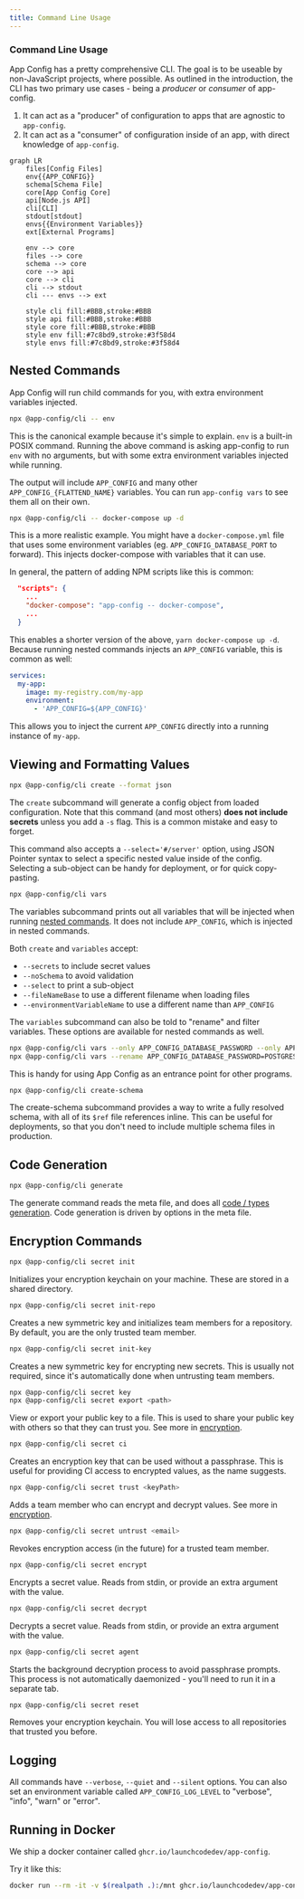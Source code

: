 ```yaml
---
title: Command Line Usage
---
```


### Command Line Usage

App Config has a pretty comprehensive CLI. The goal is to be useable by non-JavaScript
projects, where possible. As outlined in the introduction, the CLI has two primary use
cases - being a _producer_ or _consumer_ of app-config.

1. It can act as a "producer" of configuration to apps that are agnostic to `app-config`.
2. It can act as a "consumer" of configuration inside of an app, with direct knowledge of `app-config`.

```mermaid
graph LR
    files[Config Files]
    env{{APP_CONFIG}}
    schema[Schema File]
    core[App Config Core]
    api[Node.js API]
    cli[CLI]
    stdout[stdout]
    envs{{Environment Variables}}
    ext[External Programs]

    env --> core
    files --> core
    schema --> core
    core --> api
    core --> cli
    cli --> stdout
    cli --- envs --> ext

    style cli fill:#BBB,stroke:#BBB
    style api fill:#BBB,stroke:#BBB
    style core fill:#BBB,stroke:#BBB
    style env fill:#7c8bd9,stroke:#3f58d4
    style envs fill:#7c8bd9,stroke:#3f58d4
```

## Nested Commands

App Config will run child commands for you, with extra environment variables injected.

```sh
npx @app-config/cli -- env
```

This is the canonical example because it's simple to explain.
`env` is a built-in POSIX command.
Running the above command is asking app-config to run `env` with no arguments, but with
some extra environment variables injected while running.

The output will include `APP_CONFIG` and many other `APP_CONFIG_{FLATTEND_NAME}` variables.
You can run `app-config vars` to see them all on their own.

```sh
npx @app-config/cli -- docker-compose up -d
```

This is a more realistic example. You might have a `docker-compose.yml` file that uses some
environment variables (eg. `APP_CONFIG_DATABASE_PORT` to forward). This injects docker-compose
with variables that it can use.

In general, the pattern of adding NPM scripts like this is common:

```json
  "scripts": {
    ...
    "docker-compose": "app-config -- docker-compose",
    ...
  }
```

This enables a shorter version of the above, `yarn docker-compose up -d`.
Because running nested commands injects an `APP_CONFIG` variable, this is common as well:

```yaml
services:
  my-app:
    image: my-registry.com/my-app
    environment:
      - 'APP_CONFIG=${APP_CONFIG}'
```

This allows you to inject the current `APP_CONFIG` directly into a running instance of `my-app`.

## Viewing and Formatting Values

```sh
npx @app-config/cli create --format json
```

The `create` subcommand will generate a config object from loaded configuration.
Note that this command (and most others) **does not include secrets** unless you add a `-s` flag.
This is a common mistake and easy to forget.

This command also accepts a `--select='#/server'` option, using JSON Pointer syntax
to select a specific nested value inside of the config. Selecting a sub-object
can be handy for deployment, or for quick copy-pasting.

```sh
npx @app-config/cli vars
```

The variables subcommand prints out all variables that will be injected when running [nested commands](#nested-commands).
It does not include `APP_CONFIG`, which is injected in nested commands.

Both `create` and `variables` accept:

- `--secrets` to include secret values
- `--noSchema` to avoid validation
- `--select` to print a sub-object
- `--fileNameBase` to use a different filename when loading files
- `--environmentVariableName` to use a different name than `APP_CONFIG`

The `variables` subcommand can also be told to "rename" and filter variables.
These options are available for nested commands as well.

```sh
npx @app-config/cli vars --only APP_CONFIG_DATABASE_PASSWORD --only APP_CONFIG_DATABASE_USER
npx @app-config/cli vars --rename APP_CONFIG_DATABASE_PASSWORD=POSTGRES_PASSWORD --only POSTGRES_PASSWORD
```

This is handy for using App Config as an entrance point for other programs.

```sh
npx @app-config/cli create-schema
```

The create-schema subcommand provides a way to write a fully resolved schema, with all of its `$ref` file references inline.
This can be useful for deployments, so that you don't need to include multiple schema files in production.

## Code Generation

```sh
npx @app-config/cli generate
```

The generate command reads the meta file, and does all [code / types generation](./codegen.md).
Code generation is driven by options in the meta file.

## Encryption Commands

```sh
npx @app-config/cli secret init
```

Initializes your encryption keychain on your machine. These are stored in a shared directory.

```sh
npx @app-config/cli secret init-repo
```

Creates a new symmetric key and initializes team members for a repository.
By default, you are the only trusted team member.

```sh
npx @app-config/cli secret init-key
```

Creates a new symmetric key for encrypting new secrets. This is usually not required,
since it's automatically done when untrusting team members.

```sh
npx @app-config/cli secret key
npx @app-config/cli secret export <path>
```

View or export your public key to a file. This is used to share your public key with
others so that they can trust you. See more in [encryption](./encryption.md#trusting-users).

```sh
npx @app-config/cli secret ci
```

Creates an encryption key that can be used without a passphrase. This is useful for
providing CI access to encrypted values, as the name suggests.

```sh
npx @app-config/cli secret trust <keyPath>
```

Adds a team member who can encrypt and decrypt values. See more in [encryption](./encryption.md#trusting-users).

```sh
npx @app-config/cli secret untrust <email>
```

Revokes encryption access (in the future) for a trusted team member.

```sh
npx @app-config/cli secret encrypt
```

Encrypts a secret value. Reads from stdin, or provide an extra argument with the value.

```sh
npx @app-config/cli secret decrypt
```

Decrypts a secret value. Reads from stdin, or provide an extra argument with the value.

```sh
npx @app-config/cli secret agent
```

Starts the background decryption process to avoid passphrase prompts. This process
is not automatically daemonized - you'll need to run it in a separate tab.

```sh
npx @app-config/cli secret reset
```

Removes your encryption keychain. You will lose access to all repositories that
trusted you before.

## Logging

All commands have `--verbose`, `--quiet` and `--silent` options. You can also set
an environment variable called `APP_CONFIG_LOG_LEVEL` to "verbose", "info", "warn" or "error".

## Running in Docker

We ship a docker container called `ghcr.io/launchcodedev/app-config`.

Try it like this:

```bash
docker run --rm -it -v $(realpath .):/mnt ghcr.io/launchcodedev/app-config -C /mnt v
```
